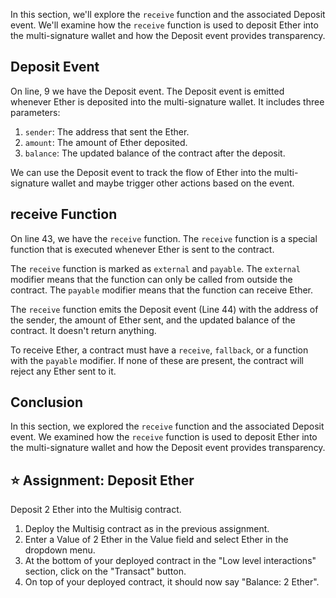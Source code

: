In this section, we'll explore the `receive` function and the associated Deposit event. We'll examine how the `receive` function is used to deposit Ether into the multi-signature wallet and how the Deposit event provides transparency.

## Deposit Event
On line, 9 we have the Deposit event. The Deposit event is emitted whenever Ether is deposited into the multi-signature wallet. It includes three parameters:
1. `sender`: The address that sent the Ether.
2. `amount`: The amount of Ether deposited.
3. `balance`: The updated balance of the contract after the deposit.

We can use the Deposit event to track the flow of Ether into the multi-signature wallet and maybe trigger other actions based on the event.

## receive Function
On line 43, we have the `receive` function. The `receive` function is a special function that is executed whenever Ether is sent to the contract. 

The `receive` function is marked as `external` and `payable`. The `external` modifier means that the function can only be called from outside the contract. The `payable` modifier means that the function can receive Ether.

The `receive` function emits the Deposit event (Line 44) with the address of the sender, the amount of Ether sent, and the updated balance of the contract. It doesn't return anything.

To receive Ether, a contract must have a `receive`, `fallback`, or a function with the `payable` modifier. If none of these are present, the contract will reject any Ether sent to it. 

## Conclusion
In this section, we explored the `receive` function and the associated Deposit event. We examined how the `receive` function is used to deposit Ether into the multi-signature wallet and how the Deposit event provides transparency.

## ⭐️ Assignment: Deposit Ether
Deposit 2 Ether into the Multisig contract.

1. Deploy the Multisig contract as in the previous assignment.
2. Enter a Value of 2 Ether in the Value field and select Ether in the dropdown menu.
3. At the bottom of your deployed contract in the "Low level interactions" section, click on the "Transact" button.
4. On top of your deployed contract, it should now say "Balance: 2 Ether". 